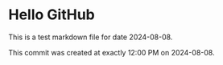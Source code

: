 # Hello GitHub
This is a test markdown file for date 2024-08-08.

This commit was created at exactly 12:00 PM on 2024-08-08.
